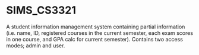 # SIMS_CS3321
A student information management system containing partial information (i.e. name, ID, registered courses in the current semester, each exam scores in one course, and GPA calc for current semester). Contains two access modes; admin and user.
